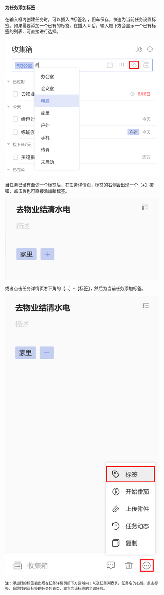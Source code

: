 #### 为任务添加标签

在输入框内创建任务时，可以插入 #标签名 ，回车保存，快速为当前任务设置标签。如果需要添加一个已有的标签，在插入 # 后，输入框下方会显示一个已有标签的列表，可直接进行选择。

![wintagtask1](../../images/Windows/tag/pasted%20image%200.png)

当任务已经有至少一个标签后，在任务详情页，标签的右侧会出现一个【+】按钮，点击后也可直接添加新标签。

![wintagtask2](../../images/Windows/tag/pasted%20image%200%201.png)

或者点击任务详情页右下角的【...】-【标签】，然后为当前任务添加标签。

![wintagtask3](../../images/Windows/tag/pasted%20image%200%202.png)

`注：添加好的标签会出现在任务详情页的下方区域内；以及任务列表页，任务名的右侧。点击标签，会跳转到该标签的任务列表页，即包含该标签的全部任务。`

